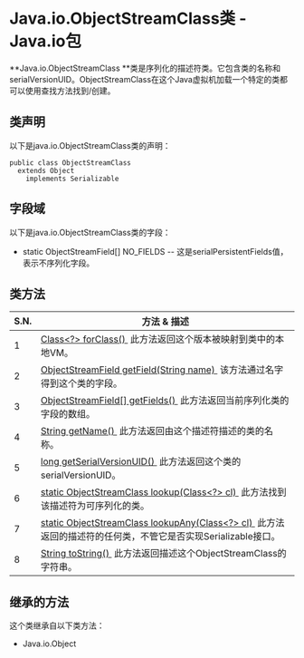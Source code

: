 # Java.io.ObjectStreamClass类 - Java.io包

**Java.io.ObjectStreamClass **类是序列化的描述符类。它包含类的名称和serialVersionUID。ObjectStreamClass在这个Java虚拟机加载一个特定的类都可以使用查找方法找到/创建。

## 类声明

以下是java.io.ObjectStreamClass类的声明：

```
public class ObjectStreamClass
  extends Object
    implements Serializable
```

## 字段域

以下是java.io.ObjectStreamClass类的字段：

*   static ObjectStreamField[] NO_FIELDS -- 这是serialPersistentFields值，表示不序列化字段。

## 类方法

| S.N. | 方法 & 描述 |
| --- | --- |
| 1 | [Class&lt;?&gt; forClass() ](http://www.yiibai.com/java/io/objectstreamclass_forclass.html) 此方法返回这个版本被映射到类中的本地VM。 |
| 2 | [ObjectStreamField getField(String name) ](http://www.yiibai.com/java/io/objectstreamclass_getfield.html) 该方法通过名字得到这个类的字段。 |
| 3 | [ObjectStreamField[] getFields() ](http://www.yiibai.com/java/io/objectstreamclass_getfield.html) 此方法返回当前序列化类的字段的数组。 |
| 4 | [String getName() ](http://www.yiibai.com/java/io/objectstreamclass_getname.html) 此方法返回由这个描述符描述的类的名称。 |
| 5 | [long getSerialVersionUID() ](http://www.yiibai.com/java/io/objectstreamclass_getserialversionuid.html) 此方法返回这个类的serialVersionUID。 |
| 6 | [static ObjectStreamClass lookup(Class&lt;?&gt; cl) ](http://www.yiibai.com/java/io/objectstreamclass_lookup.html) 此方法找到该描述符为可序列化的类。 |
| 7 | [static ObjectStreamClass lookupAny(Class&lt;?&gt; cl) ](http://www.yiibai.com/java/io/objectstreamclass_lookupany.html) 此方法返回的描述符的任何类，不管它是否实现Serializable接口。 |
| 8 | [String toString() ](http://www.yiibai.com/java/io/objectstreamclass_tostring.html) 此方法返回描述这个ObjectStreamClass的字符串。 |

## 继承的方法

这个类继承自以下类方法：

*   Java.io.Object


